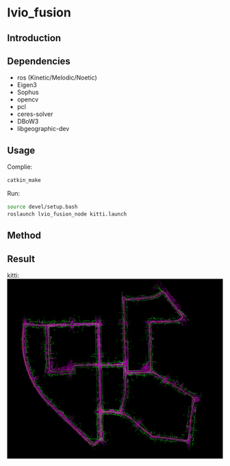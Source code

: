 # lvio_fusion

## Introduction

## Dependencies

* ros (Kinetic/Melodic/Noetic)
* Eigen3
* Sophus
* opencv
* pcl
* ceres-solver
* DBoW3
* libgeographic-dev

## Usage

Complie:
``` bash
catkin_make
```

Run:
``` bash
source devel/setup.bash
roslaunch lvio_fusion_node kitti.launch
```

## Method


## Result

kitti:
![](misc/kitti-result.png)

